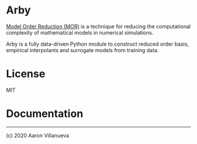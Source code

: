 # Arby

[Model Order Reduction (MOR)](](https://en.wikipedia.org/wiki/Model_order_reduction)) is a technique for reducing the computational complexity of mathematical models in numerical simulations.

Arby is a fully data-driven Python module to construct reduced order basis, empirical interpolants and surrogate models from training data.

# License

MIT

# Documentation



***

(c) 2020 Aaron Villanueva
